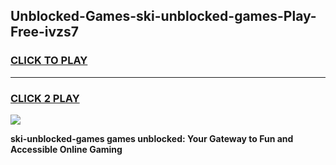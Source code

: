 
## Unblocked-Games-ski-unblocked-games-Play-Free-ivzs7
<h3>
<a href="https://premium76.site?title=ski-unblocked-games&ref=17A">CLICK TO PLAY</a></h3>
<hr>

<h3>
<a href="https://premium76.site?title=ski-unblocked-games&ref=17A">CLICK 2 PLAY</a>
  
</h3>

<a href="https://premium76.site?title=ski-unblocked-games&ref=17A"><img src="https://clearcache.store/games.png"></a>


**ski-unblocked-games games unblocked: Your Gateway to Fun and Accessible Online Gaming**
